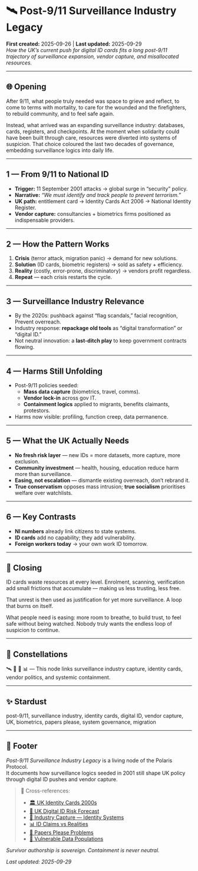 # 🛰️ Post-9/11 Surveillance Industry Legacy  
**First created:** 2025-09-26 | **Last updated:** 2025-09-29  
*How the UK’s current push for digital ID cards fits a long post-9/11 trajectory of surveillance expansion, vendor capture, and misallocated resources.*  

---

## 🌐 Opening  

After 9/11, what people truly needed was space to grieve and reflect, to come to terms with mortality, to care for the wounded and the firefighters, to rebuild community, and to feel safe again.  

Instead, what arrived was an expanding surveillance industry: databases, cards, registers, and checkpoints. At the moment when solidarity could have been built through care, resources were diverted into systems of suspicion. That choice coloured the last two decades of governance, embedding surveillance logics into daily life.  

---

## 1 — From 9/11 to National ID  

- **Trigger:** 11 September 2001 attacks → global surge in “security” policy.  
- **Narrative:** *“We must identify and track people to prevent terrorism.”*  
- **UK path:** entitlement card → Identity Cards Act 2006 → National Identity Register.  
- **Vendor capture:** consultancies + biometrics firms positioned as indispensable providers.  

---

## 2 — How the Pattern Works  

1. **Crisis** (terror attack, migration panic) → demand for new solutions.  
2. **Solution** (ID cards, biometric registers) → sold as safety + efficiency.  
3. **Reality** (costly, error-prone, discriminatory) → vendors profit regardless.  
4. **Repeat** — each crisis restarts the cycle.  

---

## 3 — Surveillance Industry Relevance  

- By the 2020s: pushback against “flag scandals,” facial recognition, Prevent overreach.  
- Industry response: **repackage old tools** as “digital transformation” or “digital ID.”  
- Not neutral innovation: a **last-ditch play** to keep government contracts flowing.  

---

## 4 — Harms Still Unfolding  

- Post-9/11 policies seeded:  
  - **Mass data capture** (biometrics, travel, comms).  
  - **Vendor lock-in** across gov IT.  
  - **Containment logics** applied to migrants, benefits claimants, protestors.  
- Harms now visible: profiling, function creep, data permanence.  

---

## 5 — What the UK Actually Needs  

- **No fresh risk layer** — new IDs = more datasets, more capture, more exclusion.  
- **Community investment** — health, housing, education reduce harm more than surveillance.  
- **Easing, not escalation** — dismantle existing overreach, don’t rebrand it.  
- **True conservatism** opposes mass intrusion; **true socialism** prioritises welfare over watchlists.  

---

## 6 — Key Contrasts  

- **NI numbers** already link citizens to state systems.  
- **ID cards** add no capability; they add vulnerability.  
- **Foreign workers today** → your own work ID tomorrow.  

---

## 🌋 Closing  

ID cards waste resources at every level. Enrolment, scanning, verification add small frictions that accumulate — making us less trusting, less free.  

That unrest is then used as justification for yet more surveillance. A loop that burns on itself.  

What people need is easing: more room to breathe, to build trust, to feel safe without being watched. Nobody truly wants the endless loop of suspicion to continue.  

---

## 🌌 Constellations  

🛰️ 🛂 💼 📊 — This node links surveillance industry capture, identity cards, vendor politics, and systemic containment.  

---

## ✨ Stardust  

post-9/11, surveillance industry, identity cards, digital ID, vendor capture, UK, biometrics, papers please, system governance, migration  

---

## 🏮 Footer  

*Post-9/11 Surveillance Industry Legacy* is a living node of the Polaris Protocol.  
It documents how surveillance logics seeded in 2001 still shape UK policy through digital ID pushes and vendor capture.  

> 📡 Cross-references:  
> - [🏛️ UK Identity Cards 2000s](../🛟_Borders_Boats_Walls/🏛️_uk_identity_cards_2000s.md)  
> - [🔮 UK Digital ID Risk Forecast](../../../Metadata_Sabotage_Network/Governance_And_Containment/🈺_Governance_And_Prevent/🔮_uk_digital_id_risk_forecast.md)  
> - [💼 Industry Capture — Identity Systems](../../../Metadata_Sabotage_Network/Governance_And_Containment/🈺_Governance_And_Prevent/💼_industry_capture_identity_systems.md)  
> - [📊 ID Claims vs Realities](../../../Metadata_Sabotage_Network/Governance_And_Containment/🈺_Governance_And_Prevent/📊_id_claims_vs_realities.md)  
> - [🛂 Papers Please Problems](../../../Metadata_Sabotage_Network/🔥_Data_Risks/🛂_Papers_Please_Problems/README.md)  
> - [📿 Vulnerable Data Populations](../../../Metadata_Sabotage_Network/🔥_Data_Risks/📿_Vulnerable_Data_Populations/README.md)  

*Survivor authorship is sovereign. Containment is never neutral.*  

_Last updated: 2025-09-29_  
